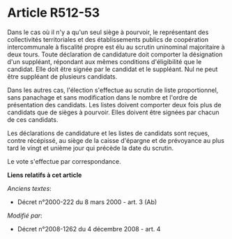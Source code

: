 # Article R512-53

Dans le cas où il n'y a qu'un seul siège à pourvoir, le représentant des collectivités territoriales et des établissements
publics de coopération intercommunale à fiscalité propre est élu au scrutin uninominal majoritaire à deux tours. Toute
déclaration de candidature doit comporter la désignation d'un suppléant, répondant aux mêmes conditions d'éligibilité que le
candidat. Elle doit être signée par le candidat et le suppléant. Nul ne peut être suppléant de plusieurs candidats.

Dans les autres cas, l'élection s'effectue au scrutin de liste proportionnel, sans panachage et sans modification dans le
nombre et l'ordre de présentation des candidats. Les listes doivent comporter deux fois plus de candidats que de sièges à
pourvoir. Elles doivent être signées par chacun de ces candidats.

Les déclarations de candidature et les listes de candidats sont reçues, contre récépissé, au siège de la caisse d'épargne et
de prévoyance au plus tard le vingt et unième jour qui précède la date du scrutin.

Le vote s'effectue par correspondance.

**Liens relatifs à cet article**

_Anciens textes_:

  - Décret n°2000-222 du 8 mars 2000 - art. 3 (Ab)

_Modifié par_:

  - Décret n°2008-1262 du 4 décembre 2008 - art. 4
